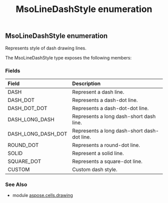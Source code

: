 ﻿---
title: MsoLineDashStyle enumeration
second_title: Aspose.Cells for Python via .NET API References
description: 
type: docs
weight: 1010
url: /aspose.cells.drawing/msolinedashstyle/
is_root: false
---

## MsoLineDashStyle enumeration

Represents style of dash drawing lines.



The MsoLineDashStyle type exposes the following members:

### Fields
| Field | Description |
| :- | :- |
| DASH | Represent a dash line. |
| DASH_DOT | Represents a dash-dot line. |
| DASH_DOT_DOT | Represents a dash-dot-dot line. |
| DASH_LONG_DASH | Represents a long dash-short dash line. |
| DASH_LONG_DASH_DOT | Represents a long dash-short dash-dot line. |
| ROUND_DOT | Represents a round-dot line. |
| SOLID | Represent a solid line. |
| SQUARE_DOT | Represents a square-dot line. |
| CUSTOM | Custom dash style. |



### See Also
* module [aspose.cells.drawing](..)
